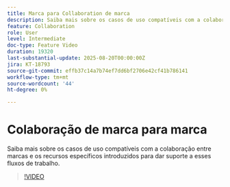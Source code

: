 ```yaml
---
title: Marca para Collaboration de marca
description: Saiba mais sobre os casos de uso compatíveis com a colaboração entre marcas e os recursos específicos introduzidos para dar suporte a esses fluxos de trabalho.
feature: Collaboration
role: User
level: Intermediate
doc-type: Feature Video
duration: 19320
last-substantial-update: 2025-08-20T00:00:00Z
jira: KT-18793
source-git-commit: effb37c14a7b74ef7dd6bf2706e42cf41b786141
workflow-type: tm+mt
source-wordcount: '44'
ht-degree: 0%

---
```



# Colaboração de marca para marca

Saiba mais sobre os casos de uso compatíveis com a colaboração entre marcas e os recursos específicos introduzidos para dar suporte a esses fluxos de trabalho.

>[!VIDEO](https://video.tv.adobe.com/v/3470936/?learn=on&enablevpops)
